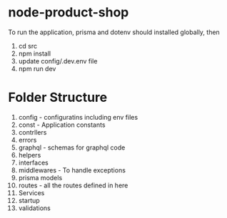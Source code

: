 # node-product-shop
To run the application, prisma and dotenv should installed globally, then

1. cd src
2. npm install
3. update config/.dev.env file
4. npm run dev

# Folder Structure
1. config - configuratins including env files
2. const - Application constants
3. contrllers
4. errors
5. graphql - schemas for graphql code
6. helpers
7. interfaces
8. middlewares - To handle exceptions
9. prisma models
10. routes - all the routes defined in here
11. Services
12. startup
13. validations
